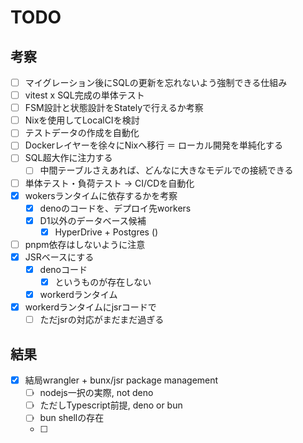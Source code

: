 # TODO

## 考察

- [ ] マイグレーション後にSQLの更新を忘れないよう強制できる仕組み
- [ ] vitest x SQL完成の単体テスト
- [ ] FSM設計と状態設計をStatelyで行えるか考察
- [ ] Nixを使用してLocalCIを検討
- [ ] テストデータの作成を自動化
- [ ] Dockerレイヤーを徐々にNixへ移行 ＝ ローカル開発を単純化する
- [ ] SQL超大作に注力する
  - [ ] 中間テーブルさえあれば、どんなに大きなモデルでの接続できる
- [ ] 単体テスト・負荷テスト -> CI/CDを自動化
- [x] wokersランタイムに依存するかを考察
  - [x] denoのコードを、デプロイ先workers
  - [x] D1以外のデータベース候補
    - [x] HyperDrive + Postgres ()
- [ ] pnpm依存はしないように注意
- [x] JSRベースにする
  - [x] denoコード
    - [x] というものが存在しない
  - [x] workerdランタイム
- [x] workerdランタイムにjsrコードで
  - [ ] ただjsrの対応がまだまだ過ぎる

## 結果

- [x] 結局wrangler + bunx/jsr package management
  - [ ] nodejs一択の実際, not deno
  - [ ] ただしTypescript前提, deno or bun
  - [ ] bun shellの存在
  - [ ]  
